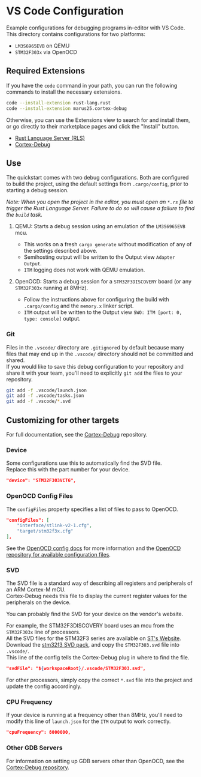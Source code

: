 # VS Code Configuration

Example configurations for debugging programs in-editor with VS Code.  
This directory contains configurations for two platforms:

 - `LM3S6965EVB` on QEMU
 - `STM32F303x` via OpenOCD

## Required Extensions

If you have the `code` command in your path, you can run the following commands to install the necessary extensions.

```sh
code --install-extension rust-lang.rust
code --install-extension marus25.cortex-debug
```

Otherwise, you can use the Extensions view to search for and install them, or go directly to their marketplace pages and click the "Install" button.

- [Rust Language Server (RLS)](https://marketplace.visualstudio.com/items?itemName=rust-lang.rust)
- [Cortex-Debug](https://marketplace.visualstudio.com/items?itemName=marus25.cortex-debug)

## Use

The quickstart comes with two debug configurations.
Both are configured to build the project, using the default settings from `.cargo/config`, prior to starting a debug session.

_Note: When you open the project in the editor, you must open an `*.rs` file to trigger the Rust Language Server.
Failure to do so will cause a failure to find the `build` task._

1. QEMU: Starts a debug session using an emulation of the `LM3S6965EVB` mcu.
   - This works on a fresh `cargo generate` without modification of any of the settings described above.
   - Semihosting output will be written to the Output view `Adapter Output`.
   - `ITM` logging does not work with QEMU emulation.

2. OpenOCD: Starts a debug session for a `STM32F3DISCOVERY` board (or any `STM32F303x` running at 8MHz).
   - Follow the instructions above for configuring the build with `.cargo/config` and the `memory.x` linker script.
   - `ITM` output will be written to the Output view `SWO: ITM [port: 0, type: console]` output.

### Git

Files in the `.vscode/` directory are `.gitignore`d by default because many files that may end up in the `.vscode/` directory should not be committed and shared.  
If you would like to save this debug configuration to your repository and share it with your team, you'll need to explicitly `git add` the files to your repository.

```sh
git add -f .vscode/launch.json
git add -f .vscode/tasks.json
git add -f .vscode/*.svd
```

## Customizing for other targets

For full documentation, see the [Cortex-Debug][cortex-debug] repository.

### Device

Some configurations use this to automatically find the SVD file.  
Replace this with the part number for your device.

```json
"device": "STM32F303VCT6",
```

### OpenOCD Config Files

The `configFiles` property specifies a list of files to pass to OpenOCD.

```json
"configFiles": [
    "interface/stlink-v2-1.cfg",
    "target/stm32f3x.cfg"
],
```

See the [OpenOCD config docs][openocd-config] for more information and the [OpenOCD repository for available configuration files][openocd-repo].

### SVD

The SVD file is a standard way of describing all registers and peripherals of an ARM Cortex-M mCU.  
Cortex-Debug needs this file to display the current register values for the peripherals on the device.  

You can probably find the SVD for your device on the vendor's website.  


For example, the STM32F3DISCOVERY board uses an mcu from the `STM32F303x` line of processors.  
All the SVD files for the STM32F3 series are available on [ST's Website][stm32f3].  
Download the [stm32f3 SVD pack][stm32f3-svd], and copy the `STM32F303.svd` file into `.vscode/`.  
This line of the config tells the Cortex-Debug plug in where to find the file.

```json
"svdFile": "${workspaceRoot}/.vscode/STM32F303.svd",
```

For other processors, simply copy the correct `*.svd` file into the project and update the config accordingly.

### CPU Frequency

If your device is running at a frequency other than 8MHz, you'll need to modify this line of `launch.json` for the `ITM` output to work correctly.

```json
"cpuFrequency": 8000000,
```

### Other GDB Servers

For information on setting up GDB servers other than OpenOCD, see the [Cortex-Debug repository][cortex-debug].

[cortex-debug]: https://github.com/Marus/cortex-debug
[stm32f3]: https://www.st.com/content/st_com/en/products/microcontrollers-microprocessors/stm32-32-bit-arm-cortex-mcus/stm32-mainstream-mcus/stm32f3-series.html#resource
[stm32f3-svd]: https://www.st.com/resource/en/svd/stm32f3_svd.zip
[openocd-config]: http://openocd.org/doc/html/Config-File-Guidelines.html
[openocd-repo]: https://sourceforge.net/p/openocd/code/ci/master/tree/tcl/
